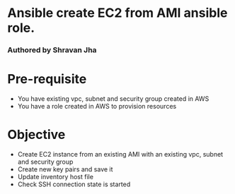 # Ansible create EC2 from AMI ansible role.

### Authored by Shravan Jha

# Pre-requisite
  - You have existing vpc, subnet and security group created in AWS
  - You have a role created in AWS to provision resources

# Objective

  - Create EC2 instance from an existing AMI with an existing vpc, subnet and security group
  - Create new key pairs and save it
  - Update inventory host file
  - Check SSH connection state is started

